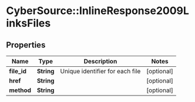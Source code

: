 # CyberSource::InlineResponse2009LinksFiles

## Properties
Name | Type | Description | Notes
------------ | ------------- | ------------- | -------------
**file_id** | **String** | Unique identifier for each file | [optional] 
**href** | **String** |  | [optional] 
**method** | **String** |  | [optional] 


